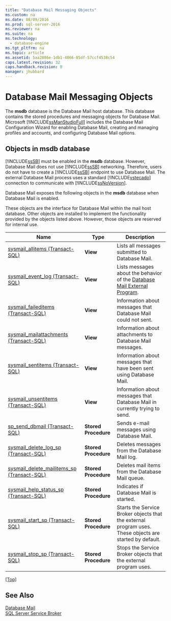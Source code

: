 ```yaml
---
title: "Database Mail Messaging Objects"
ms.custom: na
ms.date: 08/09/2016
ms.prod: sql-server-2016
ms.reviewer: na
ms.suite: na
ms.technology: 
  - database-engine
ms.tgt_pltfrm: na
ms.topic: article
ms.assetid: 5aa2886e-1db1-4066-85df-57ccf4538c54
caps.latest.revision: 32
caps.handback.revision: 0
manager: jhubbard
---
```

# Database Mail Messaging Objects
The **msdb** database is the Database Mail host database. This database contains the stored procedures and messaging objects for Database Mail. Microsoft [!INCLUDE[ssManStudioFull](../../Topics/TopicNameContainA/tokens/ssManStudioFull_md.md)] includes the Database Mail Configuration Wizard for enabling Database Mail, creating and managing profiles and accounts, and configuring Database Mail options.  
  
##  <a name="ComponentsAndConcepts"></a> Objects in **msdb** database  
 [!INCLUDE[ssSB](../../Topics/TopicNameContainA/tokens/ssSB_md.md)] must be enabled in the **msdb** database. However, Database Mail does not use [!INCLUDE[ssSB](../../Topics/TopicNameContainA/tokens/ssSB_md.md)] networking. Therefore, users do not have to create a [!INCLUDE[ssSB](../../Topics/TopicNameContainA/tokens/ssSB_md.md)] endpoint to use Database Mail. The external Database Mail process uses a standard [!INCLUDE[vstecado](../../Topics/TopicNameContainA/tokens/vstecado_md.md)] connection to communicate with [!INCLUDE[ssNoVersion](../../Topics/TopicNameContainA/tokens/ssNoVersion_md.md)].  
  
 Database Mail exposes the following objects in the **msdb** database when Database Mail is enabled.  
  
 These objects are the interface for Database Mail within the mail host database. Other objects are installed to implement the functionality provided by the objects listed above. However, those objects are reserved for internal use.  
  
|Name|Type|Description|  
|----------|----------|-----------------|  
|[sysmail_allitems (Transact-SQL)](assetId:///21fb8432-7677-4435-902f-64a58bba4cbb)|**View**|Lists all messages submitted to Database Mail.|  
|[sysmail_event_log (Transact-SQL)](assetId:///440bc409-1188-4175-afc4-c68e31e44fed)|**View**|Lists messages about the behavior of the [Database Mail External Program](../../Topics/TopicNameNotContainA/Database-Mail-External-Program.md).|  
|[sysmail_faileditems (Transact-SQL)](assetId:///a31562c5-358e-4cfc-a72d-b3faccc53851)|**View**|Information about messages that Database Mail could not sent.|  
|[sysmail_mailattachments (Transact-SQL)](assetId:///aee87059-a4c1-459a-a95c-641b4e3f0e73)|**View**|Information about attachments to Database Mail messages.|  
|[sysmail_sentitems (Transact-SQL)](assetId:///16eb2a44-cebb-4cec-93ac-e2498c39989f)|**View**|Information about messages that have been sent using Database Mail.|  
|[sysmail_unsentitems (Transact-SQL)](assetId:///993c12da-41e5-4e53-a188-0323feb70c67)|**View**|Information about messages that Database Mail in currently trying to send.|  
|[sp_send_dbmail (Transact-SQL)](assetId:///f1d7a795-a3fd-4043-ac4b-c781e76dab47)|**Stored Procedure**|Sends e-mail messages using Database Mail.|  
|[sysmail_delete_log_sp (Transact-SQL)](assetId:///e94b37a1-70ad-46a5-86c0-721892156f7c)|**Stored Procedure**|Deletes messages from the Database Mail log.|  
|[sysmail_delete_mailitems_sp (Transact-SQL)](assetId:///f87c9f4a-bda1-4bce-84b2-a055a3229ecd)|**Stored Procedure**|Deletes mail items from the Database Mail queue.|  
|[sysmail_help_status_sp (Transact-SQL)](assetId:///b44277c6-81e8-4b4d-85b3-a2f04d602e7a)|**Stored Procedure**|Indicates if Database Mail is started.|  
|[sysmail_start_sp (Transact-SQL)](assetId:///25fd7bb6-cfdd-463f-bea8-c6fcb805d3f5)|**Stored Procedure**|Starts the Service Broker objects that the external program uses. These objects are started by default.|  
|[sysmail_stop_sp (Transact-SQL)](assetId:///045ee36f-5bf0-4626-b5ee-e84db06ce16f)|**Stored Procedure**|Stops the Service Broker objects that the external program uses.|  
  
 [&#91;Top&#93;](#Top)  
  
## See Also  
 [Database Mail](../../Topics/TopicNameNotContainA/Database-Mail.md)   
 [SQL Server Service Broker](../../Topics/TopicNameNotContainA/SQL-Server-Service-Broker.md)